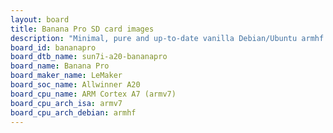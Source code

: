 ```yaml
---
layout: board
title: Banana Pro SD card images
description: "Minimal, pure and up-to-date vanilla Debian/Ubuntu armhf SD card images for Banana Pro by LeMaker, SoC: Allwinner A20, CPU ISA: armv7"
board_id: bananapro
board_dtb_name: sun7i-a20-bananapro
board_name: Banana Pro
board_maker_name: LeMaker
board_soc_name: Allwinner A20
board_cpu_name: ARM Cortex A7 (armv7)
board_cpu_arch_isa: armv7
board_cpu_arch_debian: armhf
---
```

